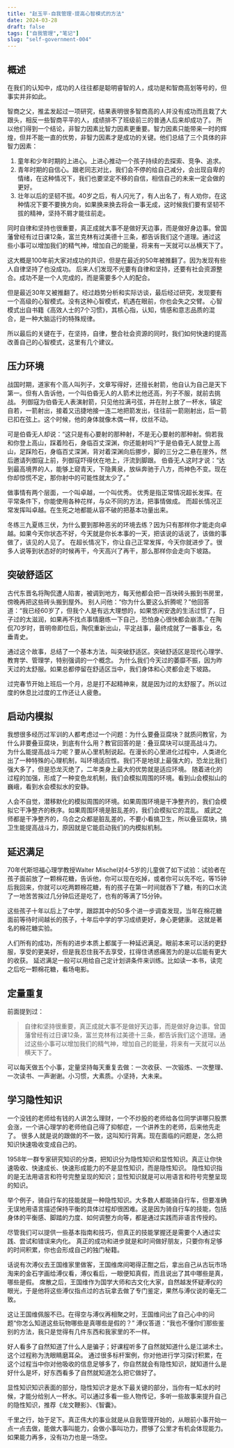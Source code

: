 ```yaml
---
title: "赵玉平-自我管理-提高心智模式的方法"
date: 2024-03-28
draft: false
tags: ["自我管理","笔记"]
slug: "self-government-004"
---
```


## 概述
在我们的认知中，成功的人往往都是聪明睿智的人，成功是和智商高划等号的，但事实并非如此。

智商之父，推孟发起过一项研究，结果表明很多智商高的人并没有成功而且栽了大跟头，相反一些智商平平的人，成绩排不了班级前三的普通人后来却成功了。
所以他们得到一个结论，非智力因素比智力因素更重要。智力因素只能带来一时的辉煌，但并不能一直的优势，非智力因素才是成功的关键。他们总结了三个具体的非智力因素：
1. 童年和少年时期的上进心。上进心推动一个孩子持续的去探索、竞争、追求。
2. 青年时期的自信心。跟老同志对比，我们会不停的给自己减分，会出现自卑的情绪，在这种情况下，我们也要坚定不移的自信，相信自己的未来一定会做的更好。
3. 壮年以后的坚韧不拔。40岁之后，有人闪光了，有人出名了，有人劝你，在这种情况下要不要换方向，如果换来换去将会一事无成，这时候我们要有坚韧不拔的精神，坚持不屑才能往前走。

同时自律和坚持也很重要，真正成就大事不是做好天边事，而是做好身边事。曾国藩曾经有过日课12条，富兰克林有过美德十三条，都告诉我们这个道理。通过这些小事可以增加我们的精气神，增加自己的能量，将来有一天就可以丛横天下了。

这大概是100年前大家对成功的共识，但是在最近的50年被推翻了。因为发现有些人自律坚持了也没成功。
后来人们发现不光要有自律和坚持，还要有社会资源整合。成功不是一个人完成的，而是需要多个人的配合。

但是最近30年又被推翻了。经过趋势分析和实际访谈，最后经过研究，发现要有一个高级的心智模式。没有这种心智模式，机遇在眼前，你也会失之交臂。
心智模式出自书籍《高效人士的7个习惯》，其核心指，认知，情感和意志品质的混合，是一种大脑运行的特殊规律。

所以最后的关键在于，在坚持，自律，整合社会资源的同时，我们如何快速的提高改善自己的心智模式，这里有几个建议。

## 压力环境
战国时期，道家有个高人叫列子，文章写得好，还擅长射箭，他自认为自己是天下第一。但有人告诉他，一个叫伯昏无人的人箭术比他还高，列子不服，就前去挑战。
列御寇为伯昏无人表演射箭，只见他拉满弓弦，并在肘上放了一杯水，镇定自若，一箭射出，接着又迅捷地接一连二地把箭发出，往往前一箭刚射出，后一箭已扣在弦上。这个时候，他的身体就像木偶一样，纹丝不动。

可是伯昏无人却说：“这只是有心要射的那种射，不是无心要射的那种射。倘若我和你登上高山，踩着险石，身临百丈深渊，你还能射吗?”于是伯昏无人就登上高山，足踩险石，身临百丈深渊，背对着深渊向后挪步，脚的三分之二悬在崖外，然后邀请列御寇上前，列御寇吓得伏在地上，汗流到脚跟。
伯昏无人这时才说：“达到最高境界的人，能够上窥青天，下隐黄泉，放纵奔驰于八方，而神色不变。现在你却惊慌不定，那你射中的可能性就太少了。”

做事情有两个层面，一个叫卓越，一个叫优秀。
优秀是指正常情况超长发挥。在平常条件下，你能使用各种花样，与众不同的方法，把事情做成。
而超长情况正常发挥叫卓越。在生死之地都能从容不破的把基本功量出来。

冬练三九夏练三伏，为什么要到那种恶劣的环境去练？因为只有那样你才能走向卓越。如果今天你状态不好，今天就是你长本事的一天，把该说的话说了，该做的事做了，该见的人见了。
在超长情况下，你让自己正常发挥，今天你就进步了。很多人说等到状态好的时候再干，今天高兴了再干，那么那样你会走向下坡路。

## 突破舒适区
古代东晋名将陶侃遭人陷害，被调到地方，每天他都会把一百块砖头搬到书房里，傍晚再把这些砖头搬到屋外。
别人问他：“你为什么要这么折腾呢？”他回答道：“我已经60岁了，但我个人是有远大理想的，如果悠闲安逸的生活过惯了，日子过的太滋润，如果再不找点事情磨练一下自己，恐怕身心很快都会崩溃。”
在陶侃70岁时，晋明帝即位后，陶侃重新出山，平定战事，最终成就了一番事业，名垂青史。

通过这个故事，总结了一个基本方法，叫突破舒适区。突破舒适区是现代心理学、教育学、管理学，特别强调的一个概念。
为什么我们今天过的萎靡不振，因为昨天过的太舒服。如果总都停留在舒适区当中，我们身体和心灵都会走下坡路。

过完春节开始上班后一个月，总是打不起精神来，就是因为过的太舒服了。所以过度的休息比过度的工作还让人疲惫。

## 启动内模拟
我想很多经历过军训的人都考虑过一个问题：为什么要叠豆腐块？就质问教官，为什么非要叠豆腐块，到底有什么用？教官回答的是：叠豆腐块可以提高战斗力。
为什么能提高战斗力呢？要从心里机制说起。在漫长的心里进化过程中，人类进化出了一种特殊的心理机制，叫环境适应性。我们不是地球上最强大的，恐龙比我们强大多了，但是恐龙灭绝了，二年类身上最大的优势就是适应环境。
随着进化的过程的加强，形成了一种变色龙机制，我们会模拟周围的环境。看到山会模拟山的巍峨，看到水会模拟水的安静。

人会不自觉，潜移默化的模拟周围的环境。如果周围环境是干净整齐的，我们会模拟它干净整齐的秩序。如果周围环境是脏乱差的，我们会模拟它的混乱。
威武之师都是干净整齐的，乌合之众都是脏乱差的，不要小看搞卫生，所以叠豆腐块，搞卫生能提高战斗力，原因就是它能启动我们的内模拟机制。

## 延迟满足
70年代斯坦福心理学教授Walter Mischel对4-5岁的儿童做了如下试验：试验者在孩子面前放了一颗棉花糖，告诉他，你可以现在吃掉，或者你可以先不吃，等15钟后我回来，你就可以吃两颗棉花糖，有的孩子在第一时间就吞下了糖，有的口水流了一地苦苦挨过几分钟后还是吃了，也有的等满了15分钟。

这些孩子十年以后上了中学，跟踪其中的50多个进一步调查发现，当年在棉花糖面前等待时间越长的孩子，十年后中学的学习成绩更好，身心更健康。
这就是著名的棉花糖实验。

人们所有的成功，所有的进步本质上都属于一种延迟满足。眼前本来可以活的更舒服，享受的更美好，但是我忍住我不去享受，扛得住诱惑痛苦为的是以后能有更大的收获。
延迟满足一般可以用给自己定计划讲条件来训练。比如读一本书，读完之后吃一颗棉花糖，看场电影。

## 定量重复
前面提到过：
> 自律和坚持很重要，真正成就大事不是做好天边事，而是做好身边事。曾国藩曾经有过日课12条，富兰克林有过美德十三条，都告诉我们这个道理。通过这些小事可以增加我们的精气神，增加自己的能量，将来有一天就可以丛横天下了。

可以每天做五个小事，定量坚持每天重复去做：一次收获、一次锻炼、一次整理、一次读书、一声谢谢。小习惯，大素质。小坚持，大未来。

## 学习隐性知识
一个没钱的老师给有钱的人讲怎么理财，一个不炒股的老师给各位同学讲哪只股票会涨，一个讲心理学的老师他自己得了抑郁症，一个讲养生的老师，后来他先走了。
很多人就是说的跟做的不一致，这叫知行背离。现在面临的问题是，怎么把知识快速吸收变成自己的。

1958年一群专家研究知识的分类，把知识分为隐性知识和显性知识。真正让你快速吸收、快速成长、快速形成能力的不是显性知识，而是隐性知识。
隐性知识指的是无法用语言和符号完整呈现的知识；显性知识就是可以用语言和符号完整呈现的知识。

举个例子，骑自行车的技能就是一种隐性知识。大多数人都能骑自行车，但要准确无误地用语言描述保持平衡的具体过程却很困难。这是因为骑自行车的技能，包括身体的平衡感、脚踏的力度、如何调整方向等，都是通过实践而非语言传授的。

尽管我们可以提供一些基本指南和技巧，但真正的技能掌握还是需要个人通过实践、尝试和错误来内化。
真正的成功和进步就是和时间做好朋友，只要你有足够的时间积累，你也会形成自己的独门秘籍。

话说有次溥仪去王国维家里做客，王国维席间喝得正酣之后，拿出自己从古玩市场淘来的金石字画给溥仪看，溥仪看后，一眼便知真假，而且说出了其中哪些是真，哪些是假。
席散之后，王国维作为国学大师和古文化大家，自然越发怀疑溥仪的眼光，于是他将这些溥仪指点过的古玩拿去做了专门鉴定，果然与溥仪说的毫无二致。

这让王国维佩服不已。在得空与溥仪再相聚之时，王国维问出了自己心中的问题“你怎么知道这些玩物哪些是真哪些是假的？”
溥仪答道：“我也不懂你们那些鉴别的方法，我只是觉得有几件东西和我家里的不一样。

好人看多了自然知道了什么人是骗子；好课程听多了自然就知道什么是江湖术士。这个过程称为洗眼睛磨耳朵。
通过很多标杆案例，你对他进行学习探讨积累，在这个过程当中你对他吸收的信息足够多了，你自然就会有隐性知识，就知道什么是好什么是坏，好东西看多了自然就知道怎么把它做好了。

显性知识知识表面的部分，隐性知识才是水下最关键的部分，当你有一缸水的时候，才能分给别人一杯水。可以通过多看一些人物传记，多听一些故事来提升自己的隐性知识，推荐《龙文鞭影》、《智囊》。

千里之行，始于足下。真正伟大的事业就是从自我管理开始的，从眼前小事开始一点一点去做，能做大事叫能力，会做小事叫功力，攒够了公里才有机会体现能力。如果能力再多，没有功力也是一场空。


